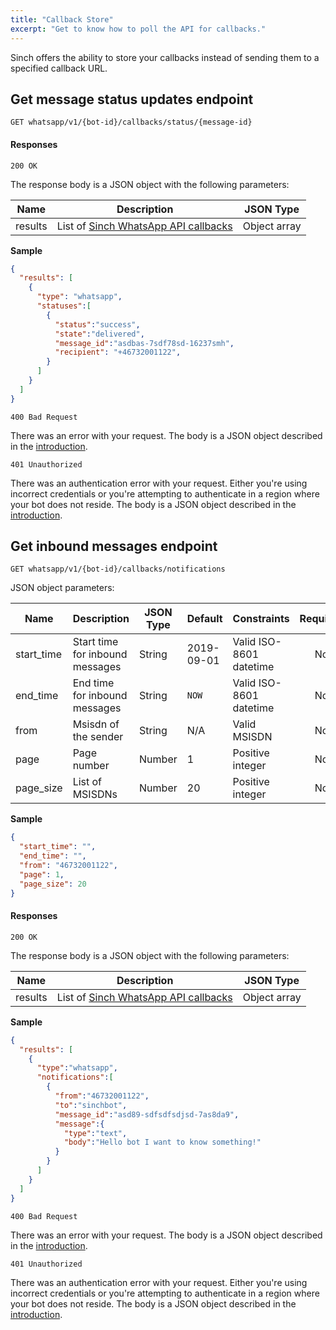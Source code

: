```yaml
---
title: "Callback Store"
excerpt: "Get to know how to poll the API for callbacks."
---
```


Sinch offers the ability to store your callbacks instead of sending them to a specified callback URL.

## Get message status updates endpoint

`GET whatsapp/v1/{bot-id}/callbacks/status/{message-id}`

#### Responses

`200 OK`

The response body is a JSON object with the following parameters:

|Name          | Description                    | JSON Type     |
|--------------|--------------------------------|---------------|
|results       | List of [Sinch WhatsApp API callbacks](doc:whatsapp-callback) | Object array  |

**Sample**

```json
{
  "results": [
    {
      "type": "whatsapp",
      "statuses":[
        {
          "status":"success",
          "state":"delivered",
          "message_id":"asdbas-7sdf78sd-16237smh",
          "recipient": "+46732001122",
        }
      ]
    }
  ]
}
```

`400 Bad Request`

There was an error with your request. The body is a JSON object described in the [introduction](doc:whatsapp-introduction#section-http-errors).

`401 Unauthorized`

There was an authentication error with your request. Either you're using incorrect credentials or you're attempting to authenticate
in a region where your bot does not reside. The body is a JSON object described in the [introduction](doc:whatsapp-introduction#section-http-errors).

## Get inbound messages endpoint

`GET whatsapp/v1/{bot-id}/callbacks/notifications`

JSON object parameters:

| Name       | Description                      | JSON Type    | Default    | Constraints             | Required |
| ---------- | -------------------------------- | ------------ | ---------- | ----------------------- | :------: |
| start_time | Start time for inbound messages  | String       | 2019-09-01 | Valid ISO-8601 datetime | No       |
| end_time   | End time for inbound messages    | String       | `NOW`      | Valid ISO-8601 datetime | No       |
| from       | Msisdn of the sender             | String       | N/A        | Valid MSISDN            | No       |
| page       | Page number                      | Number       | 1          | Positive integer        | No       |
| page_size  | List of MSISDNs                  | Number       | 20         | Positive integer        | No       |

**Sample**
```json
{
  "start_time": "",
  "end_time": "",
  "from": "46732001122",
  "page": 1,
  "page_size": 20
}
```

#### Responses

`200 OK`

The response body is a JSON object with the following parameters:

|Name          | Description                    | JSON Type     |
|--------------|--------------------------------|---------------|
|results       | List of [Sinch WhatsApp API callbacks](doc:whatsapp-callback) | Object array  |

**Sample**

```json
{
  "results": [
    {
      "type":"whatsapp",
      "notifications":[
        {
          "from":"46732001122",
          "to":"sinchbot",
          "message_id":"asd89-sdfsdfsdjsd-7as8da9",
          "message":{
            "type":"text",
            "body":"Hello bot I want to know something!"
          }
        }
      ]
    }
  ]
}
```

`400 Bad Request`

There was an error with your request. The body is a JSON object described in the [introduction](doc:whatsapp-introduction#section-http-errors).

`401 Unauthorized`

There was an authentication error with your request. Either you're using incorrect credentials or you're attempting to authenticate
in a region where your bot does not reside. The body is a JSON object described in the [introduction](doc:whatsapp-introduction#section-http-errors).
